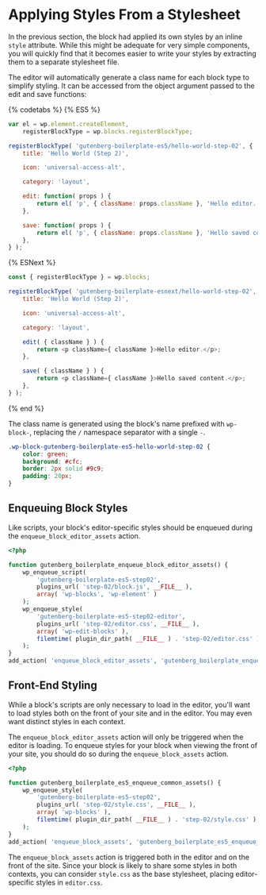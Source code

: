 # Applying Styles From a Stylesheet

In the previous section, the block had applied its own styles by an inline `style` attribute. While this might be adequate for very simple components, you will quickly find that it becomes easier to write your styles by extracting them to a separate stylesheet file.

The editor will automatically generate a class name for each block type to simplify styling. It can be accessed from the object argument passed to the edit and save functions:

{% codetabs %}
{% ES5 %}
```js
var el = wp.element.createElement,
	registerBlockType = wp.blocks.registerBlockType;

registerBlockType( 'gutenberg-boilerplate-es5/hello-world-step-02', {
	title: 'Hello World (Step 2)',

	icon: 'universal-access-alt',

	category: 'layout',

	edit: function( props ) {
		return el( 'p', { className: props.className }, 'Hello editor.' );
	},

	save: function( props ) {
		return el( 'p', { className: props.className }, 'Hello saved content.' );
	},
} );
```
{% ESNext %}
```js
const { registerBlockType } = wp.blocks;

registerBlockType( 'gutenberg-boilerplate-esnext/hello-world-step-02', {
	title: 'Hello World (Step 2)',

	icon: 'universal-access-alt',

	category: 'layout',

	edit( { className } ) {
		return <p className={ className }>Hello editor.</p>;
	},

	save( { className } ) {
		return <p className={ className }>Hello saved content.</p>;
	},
} );
```
{% end %}

The class name is generated using the block's name prefixed with `wp-block-`, replacing the `/` namespace separator with a single `-`.

```css
.wp-block-gutenberg-boilerplate-es5-hello-world-step-02 {
	color: green;
	background: #cfc;
	border: 2px solid #9c9;
	padding: 20px;
}
```

## Enqueuing Block Styles

Like scripts, your block's editor-specific styles should be enqueued during the `enqueue_block_editor_assets` action.

```php
<?php

function gutenberg_boilerplate_enqueue_block_editor_assets() {
	wp_enqueue_script(
		'gutenberg-boilerplate-es5-step02',
		plugins_url( 'step-02/block.js', __FILE__ ),
		array( 'wp-blocks', 'wp-element' )
	);
	wp_enqueue_style(
		'gutenberg-boilerplate-es5-step02-editor',
		plugins_url( 'step-02/editor.css', __FILE__ ),
		array( 'wp-edit-blocks' ),
		filemtime( plugin_dir_path( __FILE__ ) . 'step-02/editor.css' )
	);
}
add_action( 'enqueue_block_editor_assets', 'gutenberg_boilerplate_enqueue_block_editor_assets' );
```

## Front-End Styling

While a block's scripts are only necessary to load in the editor, you'll want to load styles both on the front of your site and in the editor. You may even want distinct styles in each context.

The `enqueue_block_editor_assets` action will only be triggered when the editor is loading. To enqueue styles for your block when viewing the front of your site, you should do so during the `enqueue_block_assets` action.

```php
<?php

function gutenberg_boilerplate_es5_enqueue_common_assets() {
	wp_enqueue_style(
		'gutenberg-boilerplate-es5-step02',
		plugins_url( 'step-02/style.css', __FILE__ ),
		array( 'wp-blocks' ),
		filemtime( plugin_dir_path( __FILE__ ) . 'step-02/style.css' )
	);
}
add_action( 'enqueue_block_assets', 'gutenberg_boilerplate_es5_enqueue_common_assets' );
```

The `enqueue_block_assets` action is triggered both in the editor and on the front of the site. Since your block is likely to share some styles in both contexts, you can consider `style.css` as the base stylesheet, placing editor-specific styles in `editor.css`.
